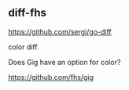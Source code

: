 ## diff-fhs

https://github.com/sergi/go-diff

color diff

Does Gig have an option for color?

https://github.com/fhs/gig
